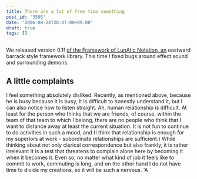 ```yaml
---
title: There are a lot of free time something
post_id: '3505'
date: '2006-08-24T20:47:00+09:00'
draft: true
tags: []
---
```


We released version 0.1f [of the Framework of LunAtic Notation, an](/tag/flan) eastward barrack style framework library. This time I fixed bugs around effect sound and surrounding demons.

## A little complaints

I feel something absolutely disliked. Recently, as mentioned above, because he is busy because it is busy, it is difficult to honestly understand it, but I can also notice how to listen straight. Ah, human relationship is difficult. At least for the person who thinks that we are friends, of course, within the team of that team to which I belong, there are no people who think that I want to distance away at least the current situation. It is not fun to continue to do activities in such a mood, and (I think that relationship is enough for my superiors at work - subordinate relationships are sufficient.) While thinking about not only clerical correspondence but also frankly, it is rather irrelevant It is a test that threatens to complain alone here by becoming it when it becomes it. Even so, no matter what kind of job it feels like to commit to work, commuting is long, and on the other hand I do not have time to divide my creations, so it will be such a nervous. 'A `
